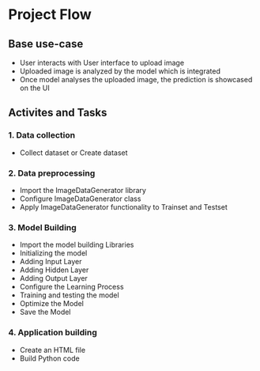 # Project Flow

## Base use-case

- User interacts with User interface to upload image
- Uploaded image is analyzed by the model which is integrated
- Once model analyses the uploaded image, the prediction is showcased on the UI

## Activites and Tasks

### 1. Data collection

- Collect dataset or Create dataset

### 2. Data preprocessing

- Import the ImageDataGenerator library
- Configure ImageDataGenerator class
- Apply ImageDataGenerator functionality to Trainset and Testset

### 3. Model Building

- Import the model building Libraries
- Initializing the model
- Adding Input Layer
- Adding Hidden Layer
- Adding Output Layer
- Configure the Learning Process
- Training and testing the model
- Optimize the Model
- Save the Model

### 4. Application building

- Create an HTML file
- Build Python code
